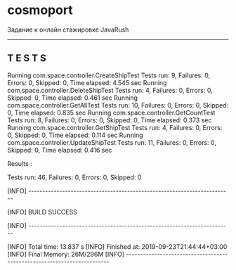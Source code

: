 # cosmoport
Задание к онлайн стажировке JavaRush

-------------------------------------------------------
 T E S T S
-------------------------------------------------------
Running com.space.controller.CreateShipTest
Tests run: 9, Failures: 0, Errors: 0, Skipped: 0, Time elapsed: 4.545 sec
Running com.space.controller.DeleteShipTest
Tests run: 4, Failures: 0, Errors: 0, Skipped: 0, Time elapsed: 0.461 sec
Running com.space.controller.GetAllTest
Tests run: 10, Failures: 0, Errors: 0, Skipped: 0, Time elapsed: 0.835 sec
Running com.space.controller.GetCountTest
Tests run: 8, Failures: 0, Errors: 0, Skipped: 0, Time elapsed: 0.373 sec
Running com.space.controller.GetShipTest
Tests run: 4, Failures: 0, Errors: 0, Skipped: 0, Time elapsed: 0.114 sec
Running com.space.controller.UpdateShipTest
Tests run: 11, Failures: 0, Errors: 0, Skipped: 0, Time elapsed: 0.416 sec

Results :

Tests run: 46, Failures: 0, Errors: 0, Skipped: 0

[INFO] ------------------------------------------------------------------------

[INFO] BUILD SUCCESS

[INFO] ------------------------------------------------------------------------

[INFO] Total time: 13.837 s
[INFO] Finished at: 2019-09-23T21:44:44+03:00
[INFO] Final Memory: 26M/296M
[INFO] ------------------------------------------------------------------------


